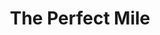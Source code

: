 ---
title: "The Perfect Mile"
description: "Kompetisi bisa jadi cerita romantis? Iya! Buku ini bercerita tentang pertempuran epic tiga laki-laki, yang berbeda upbringing dan temperamennya, semuanya berkompetisi untuk jadi manusia pertama yang bisa menembus batas magis  1 mil (1.6km) di bawah 4 menit. Roger Banister, John Landy, dan Wes Santee."
cover: "images/reading/the-perfect-mile.jpeg"
publishDate: 2022-07-15
authors: "Neal Bascomb"
---